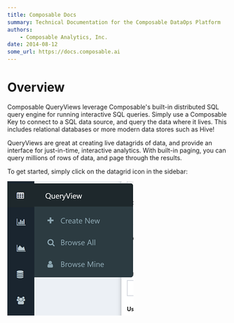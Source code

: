 ```yaml
---
title: Composable Docs
summary: Technical Documentation for the Composable DataOps Platform
authors:
    - Composable Analytics, Inc.
date: 2014-08-12
some_url: https://docs.composable.ai
---
```


# Overview

Composable QueryViews leverage Composable's built-in distributed SQL query engine for running interactive SQL queries. Simply use a Composable Key to connect to a SQL data source, and query the data where it lives. This includes relational databases or more modern data stores such as Hive!

QueryViews are great at creating live datagrids of data, and provide an interface for just-in-time, interactive analytics. With built-in paging, you can query millions of rows of data, and page through the results.

To get started, simply click on the datagrid icon in the sidebar:

![Composable QueryView Sidebar](img/04.01.Img_1.png)
